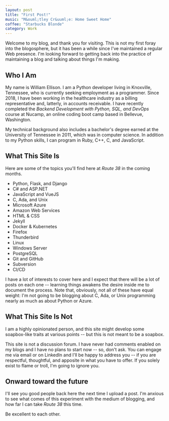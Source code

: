 ```yaml
---
layout: post
title: "First Post!"
music: "M&ouml;tley Cr&uuml;e: Home Sweet Home"
coffee: "Starbucks Blonde"
category: Work
---
```


Welcome to my blog, and thank you for visiting.  This is not my first foray
into the blogosphere, but it has been a while since I've maintained a regular
Web presence.  I'm looking forward to getting back into the practice of
maintaining a blog and talking about things I'm making.

## Who I Am

My name is William Ellison.  I am a Python developer living in Knoxville,
Tennessee, who is currently seeking employment as a programmer.  Since 2018,
I have been working in the healthcare industry as a billing representative
and, latterly, in accounts receivable.  I have recently completed the
_Backend Development with Python, SQL, and DevOps_ course at Nucamp, an
online coding boot camp based in Bellevue, Washington.

My technical background also includes a bachelor's degree earned at the
University of Tennessee in 2011, which was in computer science.  In addition
to my Python skills, I can program in Ruby, C++, C, and JavaScript.

## What This Site Is

Here are some of the topics you'll find here at _Route 38_ in the coming
months.

* Python, Flask, and Django
* C# and ASP.NET
* JavaScript and VueJS
* C, Ada, and Unix
* Microsoft Azure
* Amazon Web Services
* HTML &amp; CSS
* Jekyll
* Docker &amp; Kubernetes
* Firefox
* Thunderbird
* Linux
* Windows Server
* PostgreSQL
* Git and GitHub
* Subversion
* CI/CD

I have a lot of interests to cover here and I expect that there will be a lot
of posts on each one -- learning things awakens the desire inside me to
document the process.  Note that, obviously, not all of these have equal
weight: I'm not going to be blogging about C, Ada, or Unix programming nearly
as much as about Python or Azure.

## What This Site Is Not

I am a highly opinionated person, and this site might develop some soapbox-like
traits at various points -- but this is not meant to be a soapbox.

This site is not a discussion forum.  I have never had comments enabled on my
blogs and I have no plans to start now -- so, don't ask.  You can engage me via
email or on LinkedIn and I'll be happy to address you -- if you are respectful,
thoughtful, and apposite in what you have to offer.  If you solely exist to
flame or troll, I'm going to ignore you.

## Onward toward the future

I'll see you good people back here the next time I upload a post.  I'm anxious
to see what comes of this experiment with the medium of blogging, and how far I
can take _Route 38_ this time.

Be excellent to each other.
